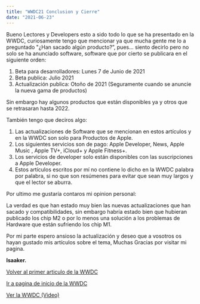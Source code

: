 ```yaml
---
title: "WWDC21 Conclusion y Cierre"
date: "2021-06-23"
---
```


Bueno Lectores y Developers esto a sido todo lo que se ha presentado en la WWDC, curiosamente tengo que mencionar ya que mucha gente me lo a preguntado "¿Han sacado algún producto?”, pues... siento decirlo pero no solo se ha anunciado software, software que por cierto se publicara en el siguiente orden:

1. Beta para desarrolladores: Lunes 7 de Junio de 2021
2. Beta publica: Julio 2021
3. Actualización publica: Otoño de 2021 (Seguramente cuando se anuncie la nueva gama de productos)

Sin embargo hay algunos productos que están disponibles ya y otros que se retrasaran hasta 2022.

También tengo que deciros algo:

1. Las actualizaciones de Software que se mencionan en estos artículos y en la WWDC son solo para Productos de Apple.
2. Los siguientes servicios son de pago: Apple Developer, News, Apple Music , Apple TV+, iCloud+ y Apple Fitness+.
3. Los servicios de developer solo están disponibles con las suscripciones a Apple Developer.
4. Estos artículos escritos por mí no contiene lo dicho en la WWDC palabra por palabra, si no que son resúmenes para evitar que sean muy largos y que el lector se aburra.

Por ultimo me gustaría contaros mi opinion personal:

La verdad es que han estado muy bien las nuevas actualizaciones que han sacado y compatibilidades, sin embargo habría estado bien que hubieran publicado los chip M2 o por lo menos una solución a los problemas de Hardware que están sufriendo los chip M1.

Por mi parte espero ansioso la actualización y deseo que a vosotros os hayan gustado mis artículos sobre el tema, Muchas Gracias por visitar mi pagina.

**Isaaker.**

[Volver al primer articulo de la WWDC](https://piscinadeentropia.es/wwdc21ios15/)

[Ir a pagina de inicio de la WWDC](https://piscinadeentropia.es/wwdc21/)

[Ver la WWDC (Video)](https://www.apple.com/apple-events/june-2021/)
